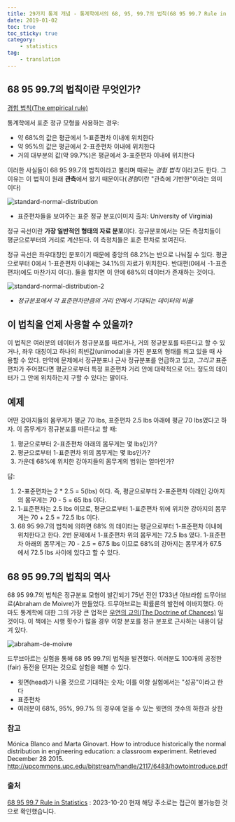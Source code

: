```yaml
---
title: 29가지 통계 개념 - 통계학에서의 68, 95, 99.7의 법칙(68 95 99.7 Rule in Statistics)
date: 2019-01-02
toc: true
toc_sticky: true
category:  
    - statistics
tag:
    - translation
---
```


## 68 95 99.7의 법칙이란 무엇인가?

[경험 법칙(The empirical rule)](https://youtu.be/hQTvdD8vtio)

통계학에서 표준 정규 모형을 사용하는 경우:

* 약 68%의 값은 평균에서 1-표준편차 이내에 위치한다
* 약 95%의 값은 평균에서 2-표준편차 이내에 위치한다
* 거의 대부분의 값(약 99.7%)은 평균에서 3-표준편차 이내에 위치한다

이러한 사실들이 68 95 99.7의 법칙이라고 불리며 때로는 *경험 법칙* 이라고도 한다. 그 이유는 이 법칙이 원래 **관측**에서 왔기 때문이다(*경험*이란 "관측에 기반한"이라는 의미이다)

![standard-normal-distribution](https://www.statisticshowto.datasciencecentral.com/wp-content/uploads/2013/09/standard-normal-distribution.jpg)

* 표준편차들을 보여주는 표준 정규 분포(이미지 출처: University of Virginia)

정규 곡선이란 **가장 일반적인 형태의 자료 분포**이다. 정규분포에서는 모든 측정치들이 평균으로부터의 거리로 계산된다. 이 측청치들은 표준 편차로 보여진다.

정규 곡선은 좌우대칭인 분포이기 때문에 중앙의 68.2%는 반으로 나눠질 수 있다. 평균으로부터 0에서 1-표준편차 이내에는 34.1%의 자료가 위치한다. 반대편(0에서 -1-표준편차)에도 마찬가지 이다). 둘을 합치면 이 안에 68%의 데이터가 존재하는 것이다.

![standard-normal-distribution-2](https://www.statisticshowto.datasciencecentral.com/wp-content/uploads/2013/02/standard-normal-distribution.jpg)

* *정규분포에서 각 표준편차만큼의 거리 안에서 기대되는 데이터의 비율*

## 이 법칙을 언제 사용할 수 있을까?

이 법칙은 여러분의 데이터가 정규분포를 따르거나, 거의 정규분포를 따른다고 할 수 있거나, 좌우 대칭이고 하나의 최빈값(unimodal)을 가진 분포의 형태를 띄고 있을 때 사용할 수 있다. 만약에 문제에서 정규분포나 근사 정규분포를 언급하고 있고, *그리고* 표준편차가 주어졌다면 평균으로부터 특정 표준편차 거리 안에 대략적으로 어느 정도의 데이터가 그 안에 위치하는지 구할 수 있다는 말이다.

## 예제

어떤 강아지들의 몸무게가 평균 70 lbs, 표준편차 2.5 lbs 아래에 평균 70 lbs였다고 하자. 이 몸무게가 정규분포를 따른다고 할 때:

1. 평균으로부터 2-표준편차 아래의 몸무게는 몇 lbs인가?
2. 평균으로부터 1-표준편차 위의 몸무게는 몇 lbs인가?
3. 가운데 68%에 위치한 강아지들의 몸무게의 범위는 얼마인가?

답:

1. 2-표준편차는 2 * 2.5 = 5(lbs) 이다. 즉, 평균으로부터 2-표준편차 아래인 강아지의 몸무게는 70 - 5 = 65 lbs 이다.
2. 1-표준편차는 2.5 lbs 이므로, 평균으로부터 1-표준편차 위에 위치한 강아지의 몸무게는 70 + 2.5 = 72.5 lbs 이다.
3. 68 95 99.7의 법칙에 의하면 68% 의 데이터는 평균으로부터 1-표준편차 이내에 위치한다고 한다. 2번 문제에서 1-표준편차 위의 몸무게는 72.5 lbs 였다. 1-표준편차 아래의 몸무게는 70 - 2.5 = 67.5 lbs 이므로 68%의 강아지는 몸무게가 67.5 에서 72.5 lbs 사이에 있다고 할 수 있다.

## 68 95 99.7의 법칙의 역사

68 95 99.7의 법칙은 정규분포 모형이 발간되기 75년 전인 1733년 아브라함 드무아브르(Abraham de Moivre)가 만들었다. 드무아브르는 확률론의 발전에 이바지했다. 아마도 통계학에 대한 그의 가장 큰 업적은 [우연의 교의(The Doctrine of Chances)](https://archive.org/details/doctrineofchance00moiv) 일 것이다. 이 책에는 시행 횟수가 많을 경우 이항 분포를 정규 분포로 근사하는 내용이 담겨 있다.

![abraham-de-moivre](https://www.statisticshowto.datasciencecentral.com/wp-content/uploads/2013/09/abraham-de-moivre.jpg)

드무브아르는 실험을 통해 68 95 99.7의 법칙을 발견했다. 여러분도 100개의 공정한(fair) 동전을 던지는 것으로 실험을 해볼 수 있다.

* 윗면(head)가 나올 것으로 기대하는 숫자; 이를 이항 실험에서는 "성공"이라고 한다
* 표준편차
* 여러분이 68%, 95%, 99.7% 의 경우에 얻을 수 있는 윗면의 갯수의 하한과 상한

### 참고

Mónica Blanco and Marta Ginovart. How to introduce historically the normal distribution in engineering education: a classroom experiment. Retrieved December 28 2015. http://upcommons.upc.edu/bitstream/handle/2117/6483/howtointroduce.pdf

### 출처

[68 95 99.7 Rule in Statistics](https://www.statisticshowto.datasciencecentral.com/68-95-99-7-rule/) : 2023-10-20 현재 해당 주소로는 접근이 불가능한 것으로 확인했습니다.
